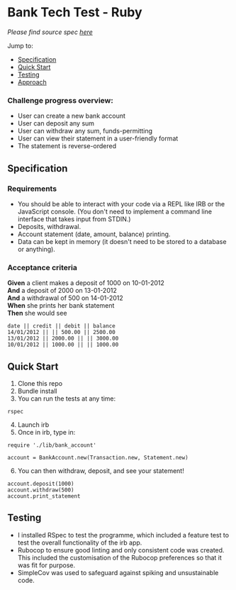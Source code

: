 # Bank Tech Test - Ruby



<i>Please find source spec [here](https://github.com/makersacademy/course/blob/master/individual_challenges/bank_tech_test.md)</i>

Jump to:
* [Specification](https://github.com/sofyloafy/bank-tech-test#specification)
* [Quick Start](https://github.com/sofyloafy/bank-tech-test#quick-start)
* [Testing](https://github.com/sofyloafy/bank-tech-test#testing)
* [Approach](https://github.com/sofyloafy/bank-tech-test#approach)


### Challenge progress overview:
* User can create a new bank account
* User can deposit any sum
* User can withdraw any sum, funds-permitting
* User can view their statement in a user-friendly format
* The statement is reverse-ordered


## Specification

### Requirements

* You should be able to interact with your code via a REPL like IRB or the JavaScript console.  (You don't need to implement a command line interface that takes input from STDIN.)
* Deposits, withdrawal.
* Account statement (date, amount, balance) printing.
* Data can be kept in memory (it doesn't need to be stored to a database or anything).

### Acceptance criteria

**Given** a client makes a deposit of 1000 on 10-01-2012  
**And** a deposit of 2000 on 13-01-2012  
**And** a withdrawal of 500 on 14-01-2012  
**When** she prints her bank statement  
**Then** she would see

```
date || credit || debit || balance
14/01/2012 || || 500.00 || 2500.00
13/01/2012 || 2000.00 || || 3000.00
10/01/2012 || 1000.00 || || 1000.00
```

## Quick Start

1. Clone this repo
2. Bundle install
3. You can run the tests at any time:
```
rspec
```
4. Launch irb
5. Once in irb, type in:
```
require './lib/bank_account'

account = BankAccount.new(Transaction.new, Statement.new)
```
6. You can then withdraw, deposit, and see your statement!
```
account.deposit(1000)
account.withdraw(500)
account.print_statement
```
## Testing
* I installed RSpec to test the programme, which included a feature test to test the overall functionality of the irb app.
* Rubocop to ensure good linting and only consistent code was created. This included the customisation of the Rubocop preferences so that it was fit for purpose.
* SimpleCov was used to safeguard against spiking and unsustainable code.

